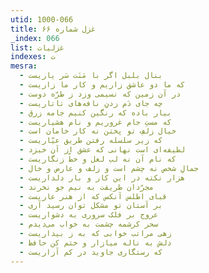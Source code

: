 ```yaml
---
utid: 1000-066
title: غزل شماره ۶۶
_index: 066
list: غزلیات
indexes: ت
mesra:
  - بنال بلبل اگر با مَنَت سَر یاریست
  - که ما دو عاشق زاریم و کار ما زاریست
  - در آن زمین که نسیمی وزد ز طرّه دوست
  - چه جای دَم زدنِ نافه‌های تاتاریست
  - بیار باده که رنگین کنیم جامه زرق
  - که مستِ جام غروریم و نام هشیاریست
  - خیال زلفِ تو پختن نه کار خامان است
  - که زیر سلسله رفتن طریق عیّاریست
  - لطیفه‌‌ای است نهانی که عشق از آن خیزد
  - که نام آن نه لب لعل و خطّ زنگاریست
  - جمالِ شخص نه چشم است و زلف و عارض و خال
  - هزار نکته در این کار و بار دلداریست
  - مجرّدان طریقت به نیم جو نخرند
  - قبای اطلس آنکس که از هنر عاریست
  - بر آستان تو مشکل توان رسید آری
  - عروج بر فلک سروری به دشواریست
  - سحر کرشمه چشمت به خواب می‌دیدم
  - زهی مراتب خوابی که به ز بیداریست
  - دلش به ناله میازار و ختم کن حافظ
  - که رستگاری جاوید در کم آزاریست
---
```


